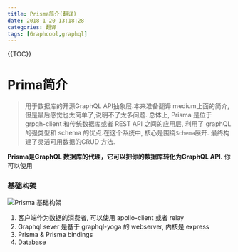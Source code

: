 ```yaml
---
title: Prisma简介(翻译)
date: 2018-1-20 13:18:28
categories: 翻译
tags: [Graphcool,graphql]
---
```


{{TOC}}

# Prima简介
>用于数据库的开源GraphQL API抽象层.本来准备翻译 medium上面的简介,但是最后感觉也太简单了,说明不了太多问题.  总体上, Prisma 是位于 grpqh-client 和传统数据库或者 REST API 之间的应用层, 利用了 graphQL的强类型和 schema 的优点.在这个系统中, 核心是围绕`Schema`展开. 最终构建了灵活可用数据的CRUD 方法. 

**Prisma是GraphQL 数据库的代理，它可以把你的数据库转化为GraphQL API.** 你可以使用
### 基础构架
![Prisma 基础构架](https://ws3.sinaimg.cn/large/006tKfTcgy1foa02v3cioj30k3084dft.jpg)

1. 客户端作为数据的消费者, 可以使用 apollo-client 或者 relay
2. Graphql sever 是基于 graphql-yoga 的 webserver, 内核是 express
3. Prisma & Prisma bindings
4. Database




